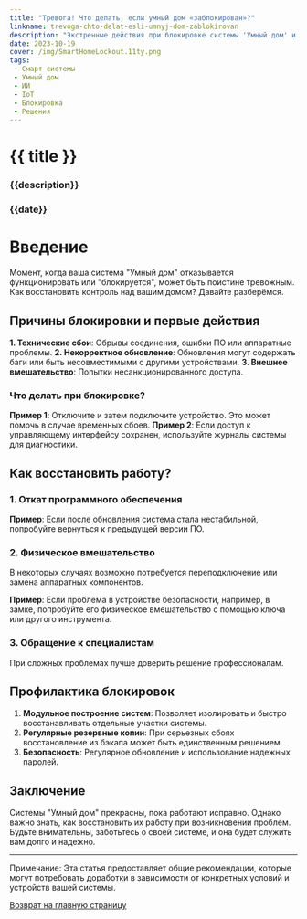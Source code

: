 ```yaml
---
title: "Тревога! Что делать, если умный дом «заблокирован»?"
linkname: trevoga-chto-delat-esli-umnyj-dom-zablokirovan
description: "Экстренные действия при блокировке системы 'Умный дом' и методы восстановления доступа."
date: 2023-10-19
cover: /img/SmartHomeLockout.11ty.png
tags:
 - Смарт системы
 - Умный дом
 - ИИ
 - IoT
 - Блокировка
 - Решения
---
```


# {{ title }}
### {{description}}
### {{date}}

# Введение

Момент, когда ваша система "Умный дом" отказывается функционировать или "блокируется", может быть поистине тревожным. Как восстановить контроль над вашим домом? Давайте разберёмся.

## Причины блокировки и первые действия

**1. Технические сбои**: Обрывы соединения, ошибки ПО или аппаратные проблемы.
**2. Некорректное обновление**: Обновления могут содержать баги или быть несовместимыми с другими устройствами.
**3. Внешнее вмешательство**: Попытки несанкционированного доступа.

### Что делать при блокировке?

**Пример 1**: Отключите и затем подключите устройство. Это может помочь в случае временных сбоев.
**Пример 2**: Если доступ к управляющему интерфейсу сохранен, используйте журналы системы для диагностики.

## Как восстановить работу?

### 1. Откат программного обеспечения

**Пример**: Если после обновления система стала нестабильной, попробуйте вернуться к предыдущей версии ПО.

### 2. Физическое вмешательство

В некоторых случаях возможно потребуется переподключение или замена аппаратных компонентов.

**Пример**: Если проблема в устройстве безопасности, например, в замке, попробуйте его физическое вмешательство с помощью ключа или другого инструмента.

### 3. Обращение к специалистам

При сложных проблемах лучше доверить решение профессионалам.

## Профилактика блокировок

1. **Модульное построение систем**: Позволяет изолировать и быстро восстанавливать отдельные участки системы.
2. **Регулярные резервные копии**: При серьезных сбоях восстановление из бэкапа может быть единственным решением.
3. **Безопасность**: Регулярное обновление и использование надежных паролей.

## Заключение

Системы "Умный дом" прекрасны, пока работают исправно. Однако важно знать, как восстановить их работу при возникновении проблем. Будьте внимательны, заботьтесь о своей системе, и она будет служить вам долго и надежно.

---

Примечание: Эта статья предоставляет общие рекомендации, которые могут потребовать доработки в зависимости от конкретных условий и устройств вашей системы.

[Возврат на главную страницу](/)
